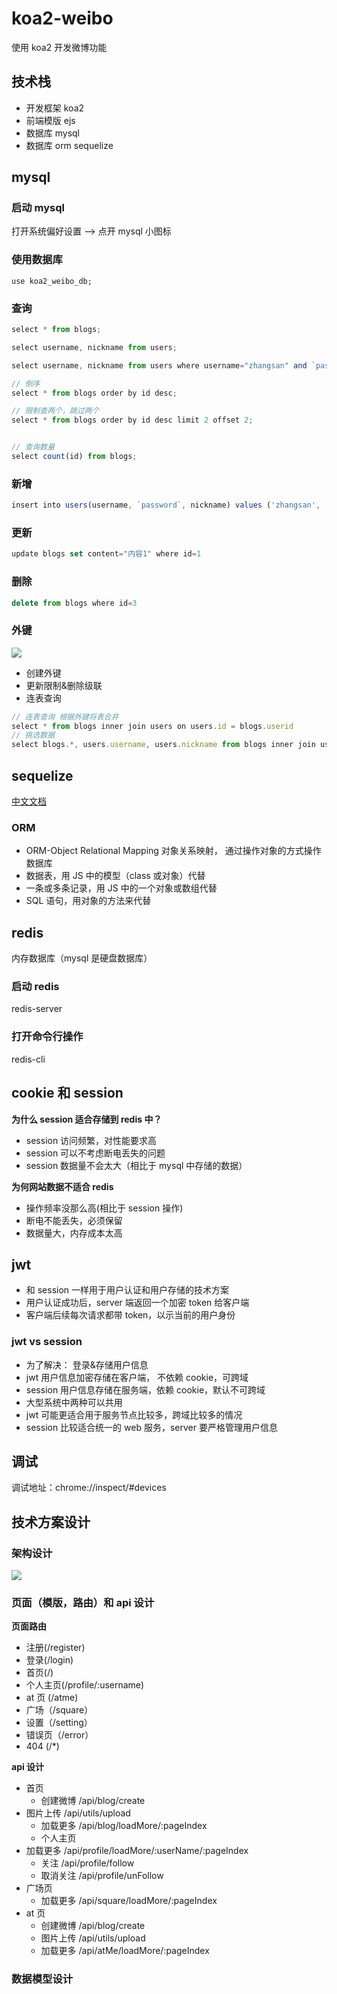 # koa2-weibo

使用 koa2 开发微博功能

## 技术栈

- 开发框架 koa2
- 前端模版 ejs
- 数据库 mysql
- 数据库 orm sequelize

## mysql

### 启动 mysql

打开系统偏好设置 --> 点开 mysql 小图标

### 使用数据库

```
use koa2_weibo_db;
```

### 查询

```js
select * from blogs;

select username, nickname from users;

select username, nickname from users where username="zhangsan" and `password`='1234';

// 倒序
select * from blogs order by id desc;

// 限制查两个，跳过两个
select * from blogs order by id desc limit 2 offset 2;


// 查询数量
select count(id) from blogs;
```

### 新增

```js
insert into users(username, `password`, nickname) values ('zhangsan', '1234', '张三idusernameusers');
```

### 更新

```js
update blogs set content="内容1" where id=1
```

### 删除

```js
delete from blogs where id=3
```

### 外键

![](./images/waijian.png)

- 创建外键
- 更新限制&删除级联
- 连表查询

```js
// 连表查询 根据外键将表合并
select * from blogs inner join users on users.id = blogs.userid
// 挑选数据
select blogs.*, users.username, users.nickname from blogs inner join users on users.id = blogs.userid
```

## sequelize

[中文文档](https://www.sequelize.cn/)

### ORM

- ORM-Object Relational Mapping 对象关系映射， 通过操作对象的方式操作数据库
- 数据表，用 JS 中的模型（class 或对象）代替
- 一条或多条记录，用 JS 中的一个对象或数组代替
- SQL 语句，用对象的方法来代替

## redis

内存数据库（mysql 是硬盘数据库）

### 启动 redis

redis-server

### 打开命令行操作

redis-cli

## cookie 和 session

**为什么 session 适合存储到 redis 中？**

- session 访问频繁，对性能要求高
- session 可以不考虑断电丢失的问题
- session 数据量不会太大（相比于 mysql 中存储的数据）

**为何网站数据不适合 redis**

- 操作频率没那么高(相比于 session 操作)
- 断电不能丢失，必须保留
- 数据量大，内存成本太高

## jwt

- 和 session 一样用于用户认证和用户存储的技术方案
- 用户认证成功后，server 端返回一个加密 token 给客户端
- 客户端后续每次请求都带 token，以示当前的用户身份

### jwt vs session

- 为了解决： 登录&存储用户信息
- jwt 用户信息加密存储在客户端， 不依赖 cookie，可跨域
- session 用户信息存储在服务端，依赖 cookie，默认不可跨域
- 大型系统中两种可以共用
- jwt 可能更适合用于服务节点比较多，跨域比较多的情况
- session 比较适合统一的 web 服务，server 要严格管理用户信息

## 调试

调试地址：chrome://inspect/#devices

## 技术方案设计

### 架构设计

![](./images/jiagou.png)

### 页面（模版，路由）和 api 设计

**页面路由**

- 注册(/register)
- 登录(/login)
- 首页(/)
- 个人主页(/profile/:username)
- at 页 (/atme)
- 广场（/square）
- 设置（/setting）
- 错误页（/error）
- 404 (/\*)

**api 设计**

- 首页
  - 创建微博 /api/blog/create
- 图片上传 /api/utils/upload
  - 加载更多 /api/blog/loadMore/:pageIndex
  - 个人主页
- 加载更多 /api/profile/loadMore/:userName/:pageIndex
  - 关注 /api/profile/follow
  - 取消关注 /api/profile/unFollow
- 广场页
  - 加载更多 /api/square/loadMore/:pageIndex
- at 页
  - 创建微博 /api/blog/create
  - 图片上传 /api/utils/upload
  - 加载更多 /api/atMe/loadMore/:pageIndex

### 数据模型设计
